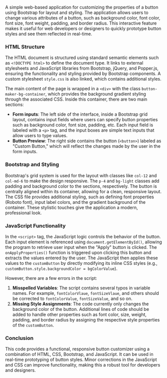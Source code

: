 A simple web-based application for customizing the properties of a button using Bootstrap for layout and styling. The application allows users to change various attributes of a button, such as background color, font color, font size, font weight, padding, and border radius. This interactive feature makes it useful for web developers or designers to quickly prototype button styles and see them reflected in real-time.

### HTML Structure
The HTML document is structured using standard semantic elements such as `<!DOCTYPE html>` to define the document type. It links to external stylesheets and JavaScript libraries from Bootstrap, jQuery, and Popper.js, ensuring the functionality and styling provided by Bootstrap components. A custom stylesheet `style.css` is also linked, which contains additional styles.

The main content of the page is wrapped in a `<div>` with the class `button-maker-bg-container`, which provides the background gradient styling through the associated CSS. Inside this container, there are two main sections:
- **Form inputs**: The left side of the interface, inside a Bootstrap grid layout, contains input fields where users can specify button properties such as background color, font size, padding, etc. Each input field is labeled with a `<p>` tag, and the input boxes are simple text inputs that allow users to type values.
- **Button Preview**: The right side contains the button (`<button>`) labeled as "Custom Button," which will reflect the changes made by the user in the form inputs.

### Bootstrap and Styling
Bootstrap's grid system is used for the layout with classes like `col-12` and `col-md-6` to make the design responsive. The `p-4` and `bg-light` classes add padding and background color to the sections, respectively. The button is centrally aligned within its container, allowing for a clean, responsive layout. The CSS file provides additional styling, such as defining font properties (Roboto font), input label colors, and the gradient background of the container. These stylistic touches give the application a modern, professional look.

### JavaScript Functionality
In the `<script>` tag, the JavaScript logic controls the behavior of the button. Each input element is referenced using `document.getElementById()`, allowing the program to retrieve user input when the "Apply" button is clicked. The `onApplyProperties()` function is triggered upon clicking this button and extracts the values entered by the user. The JavaScript then applies these values to the `customButton` by directly modifying its inline CSS styles (e.g., `customButton.style.backgroundColor = bgColorValue`).

However, there are a few errors in the script:
1. **Misspelled Variables**: The script contains several typos in variable names. For example, `fontColorVlaue`, `fontSizeVlaue`, and others should be corrected to `fontColorValue`, `fontSizeValue`, and so on.
2. **Missing Style Assignments**: The code currently only changes the background color of the button. Additional lines of code should be added to handle other properties such as font color, size, weight, padding, and border radius by assigning the respective style properties of the `customButton`.

### Conclusion
This code provides a functional, responsive button customizer using a combination of HTML, CSS, Bootstrap, and JavaScript. It can be used in real-time prototyping of button styles. Minor corrections in the JavaScript and CSS can improve functionality, making this a robust tool for developers and designers.
